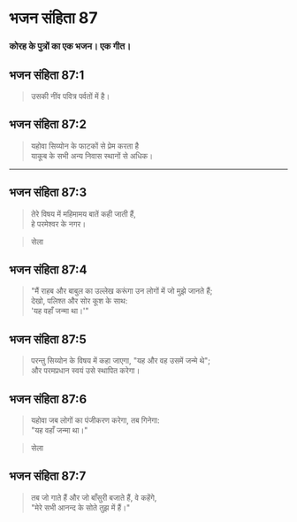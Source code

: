 # भजन संहिता 87

### कोरह के पुत्रों का एक भजन। एक गीत।

## भजन संहिता 87:1

> उसकी नींव पवित्र पर्वतों में है।

## भजन संहिता 87:2

> यहोवा सिय्योन के फाटकों से प्रेम करता है  
> याकूब के सभी अन्य निवास स्थानों से अधिक।

---

## भजन संहिता 87:3

> तेरे विषय में महिमामय बातें कही जाती हैं,  
> हे परमेश्वर के नगर।

> सेला

## भजन संहिता 87:4

> "मैं राहब और बाबुल का उल्लेख करूंगा उन लोगों में जो मुझे जानते हैं;  
> देखो, पलिश्त और सोर कूश के साथ:  
> 'यह वहाँ जन्मा था।'"

## भजन संहिता 87:5

> परन्तु सिय्योन के विषय में कहा जाएगा, "यह और वह उसमें जन्मे थे";  
> और परमप्रधान स्वयं उसे स्थापित करेगा।

## भजन संहिता 87:6

> यहोवा जब लोगों का पंजीकरण करेगा, तब गिनेगा:  
> "यह वहाँ जन्मा था।"

> सेला

## भजन संहिता 87:7

> तब जो गाते हैं और जो बाँसुरी बजाते हैं, वे कहेंगे,  
> "मेरे सभी आनन्द के सोते तुझ में हैं।"
